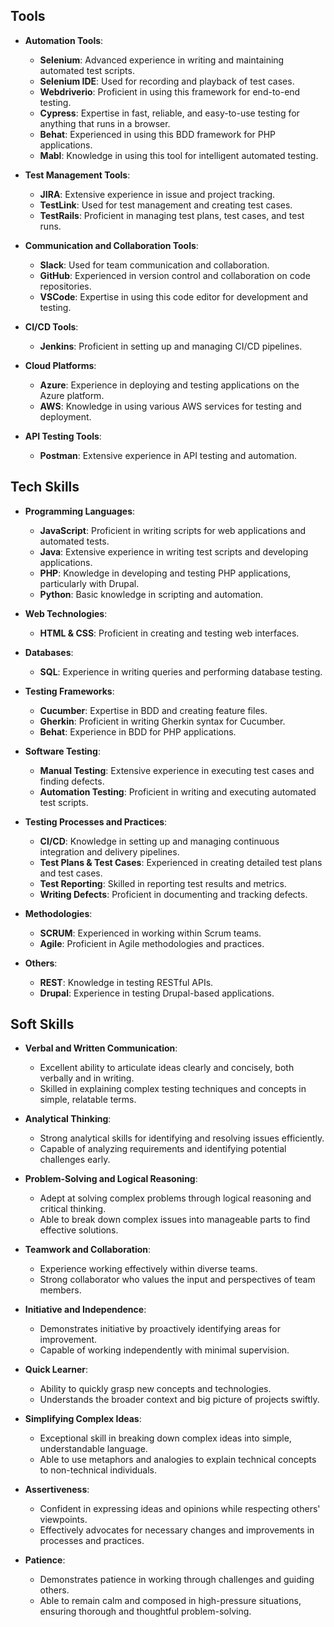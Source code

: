 ## Tools
- **Automation Tools**:
  - **Selenium**: Advanced experience in writing and maintaining automated test scripts.
  - **Selenium IDE**: Used for recording and playback of test cases.
  - **Webdriverio**: Proficient in using this framework for end-to-end testing.
  - **Cypress**: Expertise in fast, reliable, and easy-to-use testing for anything that runs in a browser.
  - **Behat**: Experienced in using this BDD framework for PHP applications.
  - **Mabl**: Knowledge in using this tool for intelligent automated testing.

- **Test Management Tools**:
  - **JIRA**: Extensive experience in issue and project tracking.
  - **TestLink**: Used for test management and creating test cases.
  - **TestRails**: Proficient in managing test plans, test cases, and test runs.

- **Communication and Collaboration Tools**:
  - **Slack**: Used for team communication and collaboration.
  - **GitHub**: Experienced in version control and collaboration on code repositories.
  - **VSCode**: Expertise in using this code editor for development and testing.

- **CI/CD Tools**:
  - **Jenkins**: Proficient in setting up and managing CI/CD pipelines.

- **Cloud Platforms**:
  - **Azure**: Experience in deploying and testing applications on the Azure platform.
  - **AWS**: Knowledge in using various AWS services for testing and deployment.

- **API Testing Tools**:
  - **Postman**: Extensive experience in API testing and automation.

## Tech Skills
- **Programming Languages**:
  - **JavaScript**: Proficient in writing scripts for web applications and automated tests.
  - **Java**: Extensive experience in writing test scripts and developing applications.
  - **PHP**: Knowledge in developing and testing PHP applications, particularly with Drupal.
  - **Python**: Basic knowledge in scripting and automation.

- **Web Technologies**:
  - **HTML & CSS**: Proficient in creating and testing web interfaces.

- **Databases**:
  - **SQL**: Experience in writing queries and performing database testing.

- **Testing Frameworks**:
  - **Cucumber**: Expertise in BDD and creating feature files.
  - **Gherkin**: Proficient in writing Gherkin syntax for Cucumber.
  - **Behat**: Experience in BDD for PHP applications.

- **Software Testing**:
  - **Manual Testing**: Extensive experience in executing test cases and finding defects.
  - **Automation Testing**: Proficient in writing and executing automated test scripts.

- **Testing Processes and Practices**:
  - **CI/CD**: Knowledge in setting up and managing continuous integration and delivery pipelines.
  - **Test Plans & Test Cases**: Experienced in creating detailed test plans and test cases.
  - **Test Reporting**: Skilled in reporting test results and metrics.
  - **Writing Defects**: Proficient in documenting and tracking defects.

- **Methodologies**:
  - **SCRUM**: Experienced in working within Scrum teams.
  - **Agile**: Proficient in Agile methodologies and practices.

- **Others**:
  - **REST**: Knowledge in testing RESTful APIs.
  - **Drupal**: Experience in testing Drupal-based applications.

## Soft Skills
- **Verbal and Written Communication**: 
  - Excellent ability to articulate ideas clearly and concisely, both verbally and in writing.
  - Skilled in explaining complex testing techniques and concepts in simple, relatable terms.

- **Analytical Thinking**: 
  - Strong analytical skills for identifying and resolving issues efficiently.
  - Capable of analyzing requirements and identifying potential challenges early.

- **Problem-Solving and Logical Reasoning**: 
  - Adept at solving complex problems through logical reasoning and critical thinking.
  - Able to break down complex issues into manageable parts to find effective solutions.

- **Teamwork and Collaboration**: 
  - Experience working effectively within diverse teams.
  - Strong collaborator who values the input and perspectives of team members.

- **Initiative and Independence**: 
  - Demonstrates initiative by proactively identifying areas for improvement.
  - Capable of working independently with minimal supervision.

- **Quick Learner**: 
  - Ability to quickly grasp new concepts and technologies.
  - Understands the broader context and big picture of projects swiftly.

- **Simplifying Complex Ideas**: 
  - Exceptional skill in breaking down complex ideas into simple, understandable language.
  - Able to use metaphors and analogies to explain technical concepts to non-technical individuals.

- **Assertiveness**: 
  - Confident in expressing ideas and opinions while respecting others' viewpoints.
  - Effectively advocates for necessary changes and improvements in processes and practices.

- **Patience**: 
  - Demonstrates patience in working through challenges and guiding others.
  - Able to remain calm and composed in high-pressure situations, ensuring thorough and thoughtful problem-solving.
